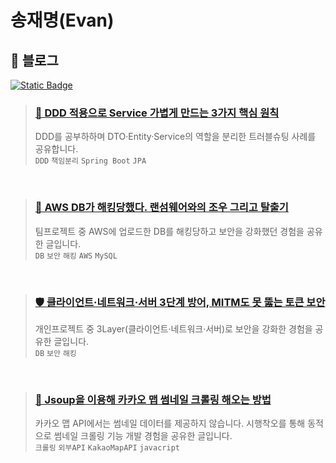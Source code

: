 # 송재명(Evan)





## 🌱 블로그 
<a href="https://blog.naver.com/jamm0316" target="_blank">
  <img alt="Static Badge" src="https://img.shields.io/badge/TechBlog-evan.log-%2303C75A?style=for-the-badge&logo=naver&logoColor=%2303C75A&link=https%3A%2F%2Fblog.naver.com%2Fjamm0316">
</a>

> ### [🧩 DDD 적용으로 Service 가볍게 만드는 3가지 핵심 원칙](https://blog.naver.com/jamm0316/224002896803)<br>
> DDD를 공부하하며 DTO·Entity·Service의 역할을 분리한 트러블슈팅 사례를 공유합니다. <br>
> `DDD` `책임분리` `Spring Boot` `JPA`<br>
<br>

> ### [📛 AWS DB가 해킹당했다. 랜섬웨어와의 조우 그리고 탈출기](https://blog.naver.com/jamm0316/223962443546)<br>
> 팀프로젝트 중 AWS에 업로드한 DB를 해킹당하고 보안을 강화했던 경험을 공유한 글입니다.<br>
> `DB`  `보안`  `해킹`  `AWS`  `MySQL`<br>
<br>

> ### [🛡️ 클라이언트·네트워크·서버 3단계 방어, MITM도 못 뚫는 토큰 보안](https://blog.naver.com/jamm0316/223968147866)<br>
> 개인프로젝트 중 3Layer(클라이언트·네트워크·서버)로 보안을 강화한 경험을 공유한 글입니다.<br>
> `DB`  `보안`  `해킹`<br>
<br>

> ### [🤖 Jsoup을 이용해 카카오 맵 썸네일 크롤링 해오는 방법](https://blog.naver.com/jamm0316/223735427215)<br>
> 카카오 맵 API에서는 썸네일 데이터를 제공하지 않습니다. 시행착오를 통해 동적으로 썸네일 크롤링 기능 개발 경험을 공유한 글입니다. <br>
> `크롤링`  `외부API`  `KakaoMapAPI`  `javacript`<br>
